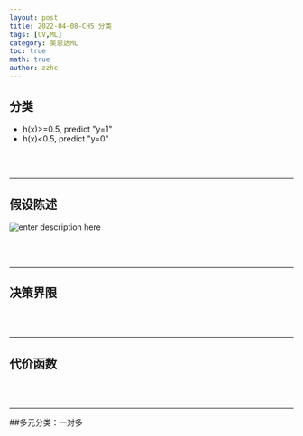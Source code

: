 ```yaml
---
layout: post
title: 2022-04-08-CH5 分类
tags: [CV,ML]
category: 吴恩达ML
toc: true
math: true
author: zzhc
---
```


## 分类

 - h(x)>=0.5, predict "y=1"
 - h(x)<0.5, predict "y=0"















<br>
<br>

***

## 假设陈述

![enter description here](https://markdown.xiaoshujiang.com/img/spinner.gif "[[[1649600445196]]]" )












<br>
<br>

***

## 决策界限

















<br>
<br>

***

## 代价函数
















<br>
<br>

***

##多元分类：一对多